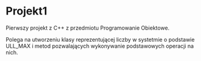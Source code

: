 # Projekt1
Pierwszy projekt z C++ z przedmiotu Programowanie Obiektowe.

Polega na utworzeniu klasy reprezentującej liczby w systetmie o podstawie ULL_MAX i metod pozwalających wykonywanie podstawowych operacji na nich.
